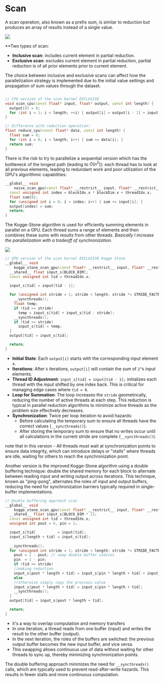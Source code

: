 # Scan

A scan operation, also known as a prefix sum, is similar to reduction but produces an array of results instead of a single value.

![](images/Pasted%20image%2020240501191013.png)

**Two types of scan:

- **Inclusive scan**: includes current element in partial reduction. 
- **Exclusive scan**: excludes current element in partial reduction, partial reduction is of all prior elements prior to current element.

The choice between inclusive and exclusive scans can affect how the parallelization strategy is implemented due to the initial value settings and propagation of sum values through the dataset.

```cpp

// CPU version of the scan kernel EXCLUSIVE
void scan_cpu(const float* input, float* output, const int length) {
  output[0] = 0;
  for (int i = 1; i < length; ++i) { output[i] = output[i - 1] + input[i - 1]; }
}

// Difference with reduction operation:
float reduce_cpu(const float* data, const int length) {
  float sum = 0;
  for (int i = 0; i < length; i++) { sum += data[i]; }
  return sum;
}
```

There is the risk to try to parallelize a sequential version which has the bottleneck of the longest path (leading to $O(n^2)$): each thread has to look at all previous elements, leading to redundant work and poor utilization of the GPU's algorithmic capabilities: 

```cpp
__global__ void
    naive_scan_gpu(const float* __restrict__ input, float* __restrict__ output, const int length) {
  const unsigned int index = blockIdx.x * blockDim.x + threadIdx.x;
  float sum{0};
  for (unsigned int i = 0; i < index; i++) { sum += input[i]; }
  output[index] = sum;
  return;
}
```


The Kogge-Stone algorithm is used for efficiently summing elements in parallel on a GPU.
Each thread sums a range of elements and then combines these sums with results from other threads. *Basically I increase the parallelization with a tradeoff of synchronization.*


![](images/Pasted%20image%2020240508212724.png)

```cpp
// GPU version of the scan kernel EXCLUSIVE Kogge Stone
__global__ void
    kogge_stone_scan_gpu(const float* __restrict__ input, float* __restrict__ output, const int length) {
  __shared__ float input_s[BLOCK_DIM];
  const unsigned int tid = threadIdx.x;

  input_s[tid] = input[tid - 1];
  
  for (unsigned int stride = 1; stride < length; stride *= STRIDE_FACTOR) {
    __syncthreads();
    float temp;
    if (tid >= stride)
      temp = input_s[tid] + input_s[tid - stride];
    __syncthreads();
    if (tid >= stride)
      input_s[tid] = temp;
  }
  output[tid] = input_s[tid];

  return;
}
```


- **Initial State**: Each `output[i]` starts with the corresponding input element x.
- **Iterations**: After `k` iterations, `output[i]` will contain the sum of `2^k` input elements.
- **Thread ID Adjustment**: `input_s[tid] = input[tid - 1];` initializes each thread with the input shifted by one index back. This is critical for managing edge cases where `tid = 0`.
- **Loop for Summation**: The loop increases the `stride` geometrically, reducing the number of active threads at each step. This reduction is typical in parallel reduction algorithms to minimize active threads as the problem size effectively decreases.
- **Synchronization**: Twice per loop iteration to avoid hazards:
  - Before calculating the temporary sum to ensure all threads have the correct values (`__syncthreads()`).
  - After storing the temporary sum to ensure that no writes occur until all calculations in the current stride are complete (`__syncthreads()`).


note that in this version - All threads must wait at synchronization points to ensure data integrity, which can introduce delays or "stalls" where threads are idle, waiting for others to reach the synchronization point.


Another version is the improved Kogge-Stone algorithm using a double buffering technique: double the shared memory for each block to alternate between reading input and writing output across iterations. This technique, known as "ping-pong", alternates the roles of input and output buffers, reducing the need for synchronization barriers typically required in single-buffer implementations.

```cpp
// Double buffering approach scan
__global__ void
    kogge_stone_scan_gpu(const float* __restrict__ input, float* __restrict__ output, const int length) {
  __shared__ float input_s[BLOCK_DIM * 2];
  const unsigned int tid = threadIdx.x;
  unsigned int pout = 0, pin = 1;

  input_s[tid]          = input[tid];
  input_s[length + tid] = input_s[tid];
  
  __syncthreads();
  for (unsigned int stride = 1; stride < length; stride *= STRIDE_FACTOR) {
    pout = 1 - pout; // swap double buffer indices
    pin  = 1 - pin;
    if (tid >= stride)
	//making reduction
    input_s[pout * length + tid] = input_s[pin * length + tid] + input_s[pin * length + tid - stride];
    else
	//otherwise simply copy the previous value 
    input_s[pout * length + tid] = input_s[pin * length + tid];
    __syncthreads();
  }
  output[tid] = input_s[pout * length + tid];

  return;
}
```

- it's a way to overlap computation and memory transfers 
- In one iteration, a thread reads from one buffer (input) and writes the result to the other buffer (output).
- In the next iteration, the roles of the buffers are switched: the previous output buffer becomes the new input buffer, and vice versa.
- This swapping allows continuous use of data without waiting for other threads to sync up, thereby minimizing synchronization points.

 The double buffering approach minimizes the need for `__syncthreads()` calls, which are typically used to prevent read-after-write hazards. This results in fewer stalls and more continuous computation.